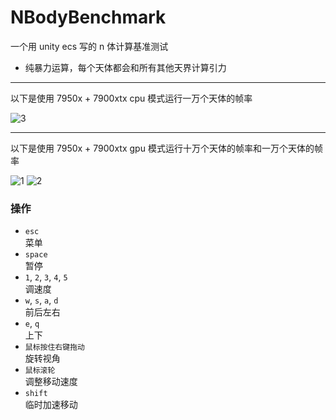 # NBodyBenchmark

一个用 unity ecs 写的 n 体计算基准测试
- 纯暴力运算，每个天体都会和所有其他天界计算引力

---

以下是使用 7950x + 7900xtx cpu 模式运行一万个天体的帧率

![3](https://github.com/2A5F/NBodyBenchmark/assets/13982338/1477932f-de21-469f-bbf5-0c723af458a3)

---

以下是使用 7950x + 7900xtx gpu 模式运行十万个天体的帧率和一万个天体的帧率  

![1](https://github.com/2A5F/NBodyBenchmark/assets/13982338/457c4609-e23a-48aa-8f2d-171298ece803)
![2](https://github.com/2A5F/NBodyBenchmark/assets/13982338/3a568a08-f032-4034-9778-c8a16f287f3b)

### 操作

- `esc`  
  菜单
- `space`  
  暂停
- `1`, `2`, `3`, `4`, `5`  
  调速度
- `w`, `s`, `a`, `d`  
  前后左右
- `e`, `q`  
  上下
- `鼠标按住右键拖动`  
  旋转视角
- `鼠标滚轮`  
  调整移动速度 
- `shift`  
  临时加速移动 
 

